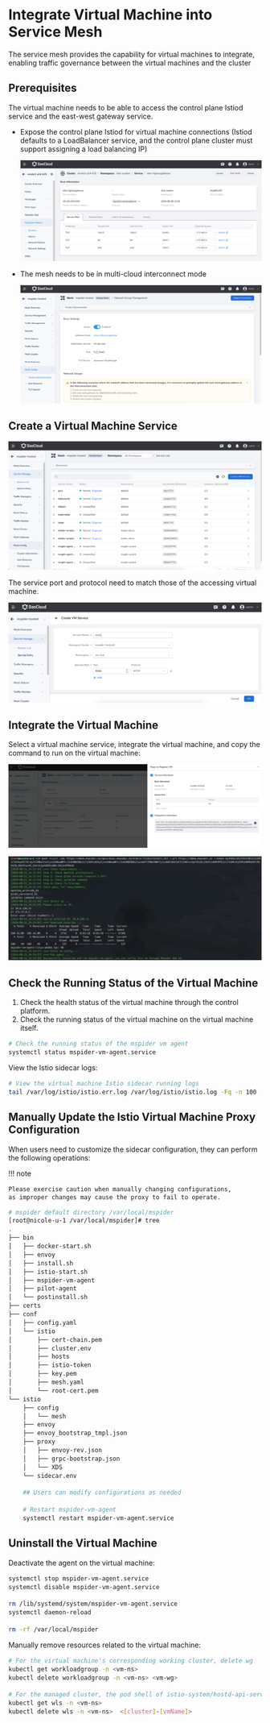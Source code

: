 # Integrate Virtual Machine into Service Mesh

The service mesh provides the capability for virtual machines to integrate,
enabling traffic governance between the virtual machines and the cluster

## Prerequisites

The virtual machine needs to be able to access the control plane Istiod service and the east-west gateway service.

- Expose the control plane Istiod for virtual machine connections
  (Istiod defaults to a LoadBalancer service, and the control plane cluster must support assigning a load balancing IP)

    ![Expose Control Plane](../../images/qianti.png)

- The mesh needs to be in multi-cloud interconnect mode

    ![Multi-cloud Interconnect](../../images/duoyun.png)

## Create a Virtual Machine Service

![Access Virtual Machine](../../images/create-vm.png)

The service port and protocol need to match those of the accessing virtual machine.

![Access Virtual Machine](../../images/create-vm2.png)

## Integrate the Virtual Machine

Select a virtual machine service, integrate the virtual machine,
and copy the command to run on the virtual machine:

![Integrate Virtual Machine](../../images/jieruvm.png)

![Run](../../images/code.png)

## Check the Running Status of the Virtual Machine

1. Check the health status of the virtual machine through the control platform.
2. Check the running status of the virtual machine on the virtual machine itself.

```bash
# Check the running status of the mspider vm agent
systemctl status mspider-vm-agent.service
```

View the Istio sidecar logs:

```bash
# View the virtual machine Istio sidecar running logs
tail /var/log/istio/istio.err.log /var/log/istio/istio.log -Fq -n 100
```

## Manually Update the Istio Virtual Machine Proxy Configuration

When users need to customize the sidecar configuration, they can perform the following operations:

!!! note

    Please exercise caution when manually changing configurations,
    as improper changes may cause the proxy to fail to operate.

```bash
# mspider default directory /var/local/mspider
[root@nicole-u-1 /var/local/mspider]# tree
.
├── bin
│   ├── docker-start.sh
│   ├── envoy
│   ├── install.sh
│   ├── istio-start.sh
│   ├── mspider-vm-agent
│   ├── pilot-agent
│   └── postinstall.sh
├── certs
├── conf
│   ├── config.yaml
│   └── istio
│       ├── cert-chain.pem
│       ├── cluster.env
│       ├── hosts
│       ├── istio-token
│       ├── key.pem
│       ├── mesh.yaml
│       └── root-cert.pem
└── istio
    ├── config
    │   └── mesh
    ├── envoy
    ├── envoy_bootstrap_tmpl.json
    ├── proxy
    │   ├── envoy-rev.json
    │   ├── grpc-bootstrap.json
    │   └── XDS
    └── sidecar.env
    
    ## Users can modify configurations as needed
    
    # Restart mspider-vm-agent
    systemctl restart mspider-vm-agent.service
```

## Uninstall the Virtual Machine

Deactivate the agent on the virtual machine:

```bash
systemctl stop mspider-vm-agent.service
systemctl disable mspider-vm-agent.service

rm /lib/systemd/system/mspider-vm-agent.service
systemctl daemon-reload

rm -rf /var/local/mspider
```

Manually remove resources related to the virtual machine:

```bash
# For the virtual machine's corresponding working cluster, delete wg
kubectl get workloadgroup -n <vm-ns> 
kubectl delete workloadgroup -n <vm-ns> <vm-wg>
 
# For the managed cluster, the pod shell of istio-system/hostd-api-service
kubectl get wls -n <vm-ns> 
kubectl delete wls -n <vm-ns>  <[cluster]-[vmName]> 
```
